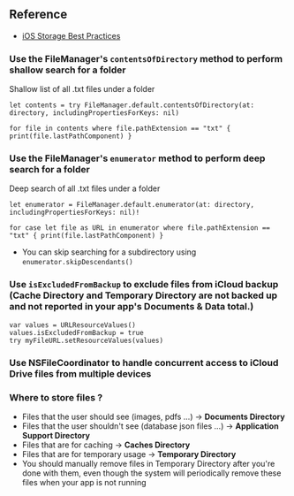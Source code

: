 ## Reference
- [iOS Storage Best Practices](https://developer.apple.com/videos/play/tech-talks/204/)

### Use the FileManager's `contentsOfDirectory` method to perform shallow search for a folder
Shallow list of all .txt files under a folder
```
let contents = try FileManager.default.contentsOfDirectory(at: directory, includingPropertiesForKeys: nil)

for file in contents where file.pathExtension == "txt" { print(file.lastPathComponent) }
```
### Use the FileManager's `enumerator` method to perform deep search for a folder 
Deep search of all .txt files under a folder
```
let enumerator = FileManager.default.enumerator(at: directory, includingPropertiesForKeys: nil)!

for case let file as URL in enumerator where file.pathExtension == "txt" { print(file.lastPathComponent) }
```
- You can skip searching for a subdirectory using `enumerator.skipDescendants()`

### Use `isExcludedFromBackup` to exclude files from iCloud backup (Cache Directory and Temporary Directory are not backed up and not reported in your app's Documents & Data total.)

```
var values = URLResourceValues()
values.isExcludedFromBackup = true
try myFileURL.setResourceValues(values)
```
### Use NSFileCoordinator to handle concurrent access to iCloud Drive files from multiple devices
### Where to store files ?
- Files that the user should see (images, pdfs ...) -> **Documents Directory**
- Files that the user shouldn't see (database json files ...) -> **Application Support Directory**
- Files that are for caching -> **Caches Directory**
- Files that are for temporary usage -> **Temporary Directory**
- You should manually remove files in Temporary Directory after you're done with them, even though the system will periodically remove these files when your app is not running
